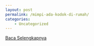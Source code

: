 ```yaml
---
layout: post
permalink: /mimpi-ada-kodok-di-rumah/
categories:
    - Uncategorized
---
```


[Baca Selengkapnya](/03)